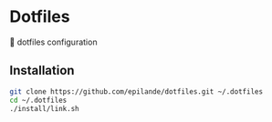 # Dotfiles
:house_with_garden: dotfiles configuration

## Installation
``` bash
git clone https://github.com/epilande/dotfiles.git ~/.dotfiles
cd ~/.dotfiles
./install/link.sh
```
